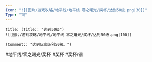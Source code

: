 ```yaml
---
Icon: "![[图片/游戏攻略/地平线/地平线 零之曙光/奖杯/达到50级.png|30]]"
Type: "铜"
---
```

```ad-common-bronze-trophy
title: (Title:: "达到50级")
![[图片/游戏攻略/地平线/地平线 零之曙光/奖杯/达到50级.png|100]]

(Comment:: "达到玩家级别50级。")
```

#地平线/零之曙光/奖杯 #奖杯 #奖杯/铜
